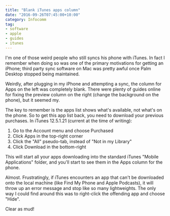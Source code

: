 ```yaml
---
title: "Blank iTunes apps column"
date: "2016-09-26T07:45:00+10:00"
category: Infocomm
tag:
- software
- apple
- guides
- itunes
---
```

I'm one of those weird people who still syncs his phone with iTunes. In fact I remember when doing so was one of the primary motivations for getting an iPhone; third party sync software on Mac was pretty awful once Palm Desktop stopped being maintained.

Weirdly, after plugging in my iPhone and attempting a sync, the column for Apps on the left was completely blank. There were plenty of guides online for fixing the preview column on the right (change the background on the phone), but it seemed my.

The key to remember is the apps list shows what's available, not what's on the phone. So to get this app list back, you need to download your previous purchases. In iTunes 12.5.1.21 (current at the time of writing):

1. Go to the Account menu and choose Purchased
2. Click Apps in the top-right corner
3. Click the "All" pseudo-tab, instead of "Not in my Library"
4. Click Download in the bottom-right

This will start all your apps downloading into the standard iTunes "Mobile Applications" folder, and you'll start to see them in the Apps column for the phone.

Almost. Frustratingly, if iTunes encounters an app that can't be downloaded onto the local machine (like Find My Phone and Apple Podcasts), it will throw up an error message and stop like so many lightweights. The only way I could find around this was to right-click the offending app and choose "Hide".

Clear as mud!

